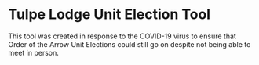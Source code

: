 # Tulpe Lodge Unit Election Tool

This tool was created in response to the COVID-19 virus to ensure that Order of the Arrow Unit Elections could still go on despite not being able to meet in person.
